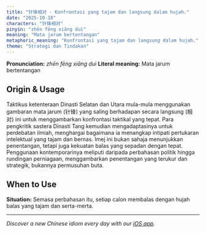 ```yaml
---
title: "针锋相对 - Konfrontasi yang tajam dan langsung dalam hujah."
date: "2025-10-18"
characters: "针锋相对"
pinyin: "zhēn fēng xiāng duì"
meaning: "Mata jarum bertentangan"
metaphoric_meaning: "Konfrontasi yang tajam dan langsung dalam hujah."
theme: "Strategi dan Tindakan"
---
```


**Pronunciation:** *zhēn fēng xiāng duì*
**Literal meaning:** Mata jarum bertentangan

## Origin & Usage

Taktikus ketenteraan Dinasti Selatan dan Utara mula-mula menggunakan gambaran mata jarum (针锋) yang saling berhadapan secara langsung (相对) ini untuk menggambarkan konfrontasi taktikal yang tepat. Para pengkritik sastera Dinasti Tang kemudian mengadaptasinya untuk perdebatan ilmiah, menghargai bagaimana ia menangkap intipati pertukaran intelektual yang tajam dan bernas. Imej ini bukan sahaja menunjukkan penentangan, tetapi juga kekuatan balas yang sepadan dengan tepat. Penggunaan kontemporarinya meliputi daripada perbahasan politik hingga rundingan perniagaan, menggambarkan penentangan yang terukur dan strategik, bukannya permusuhan buta.

## When to Use

**Situation:** Semasa perbahasan itu, setiap calon membalas dengan hujah balas yang tajam dan serta-merta.

---

*Discover a new Chinese idiom every day with our [iOS app](https://apps.apple.com/us/app/daily-chinese-idioms/id6740611324).*
